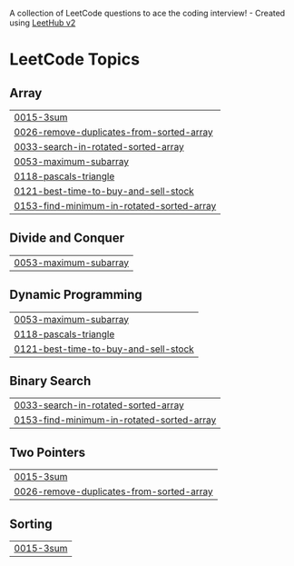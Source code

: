 A collection of LeetCode questions to ace the coding interview! - Created using [LeetHub v2](https://github.com/arunbhardwaj/LeetHub-2.0)
<!---LeetCode Topics Start-->
# LeetCode Topics
## Array
|  |
| ------- |
| [0015-3sum](https://github.com/tech-vishal-raina/coding/tree/master/0015-3sum) |
| [0026-remove-duplicates-from-sorted-array](https://github.com/tech-vishal-raina/coding/tree/master/0026-remove-duplicates-from-sorted-array) |
| [0033-search-in-rotated-sorted-array](https://github.com/tech-vishal-raina/coding/tree/master/0033-search-in-rotated-sorted-array) |
| [0053-maximum-subarray](https://github.com/tech-vishal-raina/coding/tree/master/0053-maximum-subarray) |
| [0118-pascals-triangle](https://github.com/tech-vishal-raina/coding/tree/master/0118-pascals-triangle) |
| [0121-best-time-to-buy-and-sell-stock](https://github.com/tech-vishal-raina/coding/tree/master/0121-best-time-to-buy-and-sell-stock) |
| [0153-find-minimum-in-rotated-sorted-array](https://github.com/tech-vishal-raina/coding/tree/master/0153-find-minimum-in-rotated-sorted-array) |
## Divide and Conquer
|  |
| ------- |
| [0053-maximum-subarray](https://github.com/tech-vishal-raina/coding/tree/master/0053-maximum-subarray) |
## Dynamic Programming
|  |
| ------- |
| [0053-maximum-subarray](https://github.com/tech-vishal-raina/coding/tree/master/0053-maximum-subarray) |
| [0118-pascals-triangle](https://github.com/tech-vishal-raina/coding/tree/master/0118-pascals-triangle) |
| [0121-best-time-to-buy-and-sell-stock](https://github.com/tech-vishal-raina/coding/tree/master/0121-best-time-to-buy-and-sell-stock) |
## Binary Search
|  |
| ------- |
| [0033-search-in-rotated-sorted-array](https://github.com/tech-vishal-raina/coding/tree/master/0033-search-in-rotated-sorted-array) |
| [0153-find-minimum-in-rotated-sorted-array](https://github.com/tech-vishal-raina/coding/tree/master/0153-find-minimum-in-rotated-sorted-array) |
## Two Pointers
|  |
| ------- |
| [0015-3sum](https://github.com/tech-vishal-raina/coding/tree/master/0015-3sum) |
| [0026-remove-duplicates-from-sorted-array](https://github.com/tech-vishal-raina/coding/tree/master/0026-remove-duplicates-from-sorted-array) |
## Sorting
|  |
| ------- |
| [0015-3sum](https://github.com/tech-vishal-raina/coding/tree/master/0015-3sum) |
<!---LeetCode Topics End-->